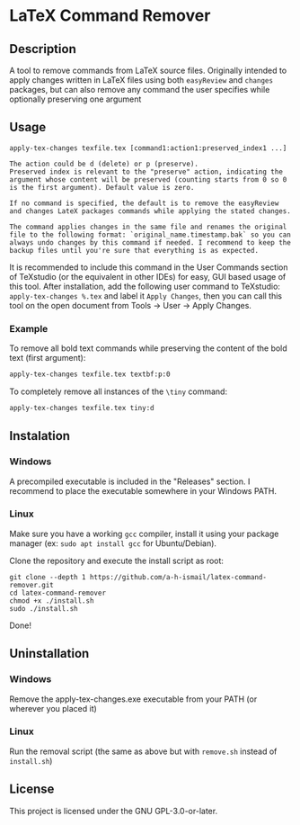 # LaTeX Command Remover

## Description

A tool to remove commands from LaTeX source files. Originally intended to apply changes written in LaTeX files using both `easyReview` and `changes` packages, but can also remove any command the user specifies while optionally preserving one argument

## Usage

```
apply-tex-changes texfile.tex [command1:action1:preserved_index1 ...]

The action could be d (delete) or p (preserve).
Preserved index is relevant to the "preserve" action, indicating the argument whose content will be preserved (counting starts from 0 so 0 is the first argument). Default value is zero.

If no command is specified, the default is to remove the easyReview and changes LateX packages commands while applying the stated changes.

The command applies changes in the same file and renames the original file to the following format: `original_name.timestamp.bak` so you can always undo changes by this command if needed. I recommend to keep the backup files until you're sure that everything is as expected.
```

It is recommended to include this command in the User Commands section of TeXstudio (or the equivalent in other IDEs) for easy, GUI based usage of this tool. After installation, add the following user command to TeXstudio: `apply-tex-changes %.tex` and label it `Apply Changes`, then you can call this tool on the open document from Tools -> User -> Apply Changes.

### Example

To remove all bold text commands while preserving the content of the bold text (first argument):

```bash
apply-tex-changes texfile.tex textbf:p:0
```

To completely remove all instances of the `\tiny` command:

```bash
apply-tex-changes texfile.tex tiny:d
```

## Instalation

### Windows

A precompiled executable is included in the "Releases" section. I recommend to place the executable somewhere in your Windows PATH.

### Linux

Make sure you have a working `gcc` compiler, install it using your package manager (ex: `sudo apt install gcc` for Ubuntu/Debian).

Clone the repository and execute the install script as root:

```
git clone --depth 1 https://github.com/a-h-ismail/latex-command-remover.git
cd latex-command-remover
chmod +x ./install.sh
sudo ./install.sh
```

Done!

## Uninstallation

### Windows

Remove the apply-tex-changes.exe executable from your PATH (or wherever you placed it)

### Linux

Run the removal script (the same as above but with `remove.sh` instead of `install.sh`)

## License

This project is licensed under the GNU GPL-3.0-or-later.
